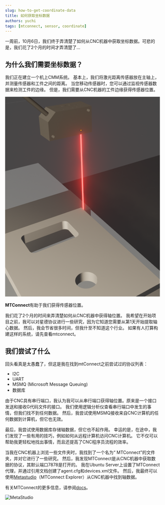 ```yaml
---
slug: how-to-get-coordinate-data
title: 如何获取坐标数据
authors: yuchi
tags: [mtconnect, sensor, coordinate]
---
```


一周前，10月6日，我们终于弄清楚了如何从CNC机器中获取坐标数据。可悲的是，我们花了2个月的时间才弄清楚了...

<!--truncate-->

## 为什么我们需要坐标数据？
我们正在建立一个机上CMM系统。
基本上，我们将激光距离传感器放在主轴上，并测量传感器和工件之间的距离。
当您移动传感器时，您可以通过监视传感器数据来检测工件的边缘。
但是，我们需要从CNC机器的工件边缘获得传感器位置。

![Sensor](./sensor.png)

**MTConnect**有助于我们获得传感器位置。

我们花了2个月的时间来弄清楚如何从CNC机器中获得轴位置。
我希望在开始项目之前，我可以对星德协议进行一些研究，因为它知道您需要从第1天开始提取轴心数据。
然后，我会节省很多时间，但我什至不知道这个行业。
如果有人打算构建这样的系统，请先查看mtconnect。

## 我们尝试了什么
回头看真是太愚蠢了，但这是我在找到mtConnect之前尝试过的协议列表：
- I2C
- UART
- MSMQ (Microsoft Message Queuing)
- 数据库

由于CNC具有串行端口，我认为我可以从串行端口获得轴位置。原来是一个接口发送和接收G代码文件的接口。
我们使用逻辑分析仪查看串行端口中发生的事情，但我们找不到任何数据。
然后，我尝试使用MSMQ接收来自CNC计算机的任何数据到计算机，但它也无效。

最后，我尝试使用数据库存储轴数据，但它也不起作用。
幸运的是，在途中，我们发现了一些有用的技巧，例如如何从远程计算机访问CNC计算机。
它不仅可以帮助我更轻松地找出事情，而且还提高了CNC程序员流程的效率。

当我在CNC机器上浏览一些文件夹时，我找到了一个名为“ MTConnect”的文件夹，并对它进行了一些研究。
然后，我发现MTConnect是从CNC机器中获取数据的协议，其默认端口7878是打开的。
我在Ubuntu Server上设置了MTConnect代理，并通过引用文档创建了agent.cfg和devices.xml文件。
然后，我最终可以使用[Metastudio](https://www.metalogi.io/download)（MTConnect Explorer）从CNC机器中找到轴数据。

有关MTConnect的更多信息，请参阅[docs](/zh-cn/docs/tutorial-basics/mtconnect)。


![MetaStudio](https://github.com/OpenCMM/website/assets/45054071/97d2c3fa-fe8e-4f9f-9e6d-4589b8228e1c)